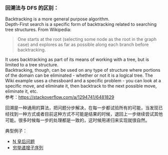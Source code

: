 ### 回溯法与 DFS 的区别：
Backtracking is a more general purpose algorithm.  
Depth-First search is a specific form of backtracking related to searching tree structures. From Wikipedia:  
> One starts at the root (selecting some node as the root in the graph case) and explores as far as possible along each branch before backtracking.
  
It uses backtracking as part of its means of working with a tree, but is limited to a tree structure.  
Backtracking, though, can be used on any type of structure where portions of the domain can be eliminated - whether or not it is a logical tree. The Wiki example uses a chessboard and a specific problem - you can look at a specific move, and eliminate it, then backtrack to the next possible move, eliminate it, etc.  
参考：https://stackoverflow.com/a/1294741/6481829  
  
回溯是一种通用的算法，把问题分步解决，在每一步都试验所有的可能，当发现已经找到一种方式或者目前这种方式不可能是结果的时候，退回上一步继续尝试其他可能。很多时候每一步的处理都是一致的，这时候用递归来实现就很自然。  

典型例子：
* [N 皇后问题](./NQueen.java)
* [穷举递增子序列](../Leetcode%20Practices/algorithms/medium/491%20Increasing%20Subsequences.java)
